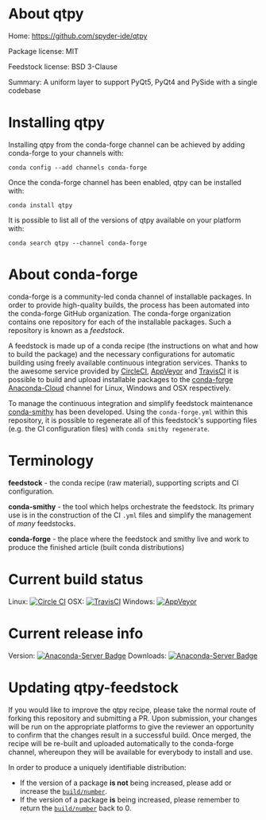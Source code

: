 About qtpy
==========

Home: https://github.com/spyder-ide/qtpy

Package license: MIT

Feedstock license: BSD 3-Clause

Summary: A uniform layer to support PyQt5, PyQt4 and PySide with a single codebase



Installing qtpy
===============

Installing qtpy from the conda-forge channel can be achieved by adding conda-forge to your channels with:

```
conda config --add channels conda-forge
```

Once the conda-forge channel has been enabled, qtpy can be installed with:

```
conda install qtpy
```

It is possible to list all of the versions of qtpy available on your platform with:

```
conda search qtpy --channel conda-forge
```


About conda-forge
=================

conda-forge is a community-led conda channel of installable packages.
In order to provide high-quality builds, the process has been automated into the
conda-forge GitHub organization. The conda-forge organization contains one repository
for each of the installable packages. Such a repository is known as a *feedstock*.

A feedstock is made up of a conda recipe (the instructions on what and how to build
the package) and the necessary configurations for automatic building using freely
available continuous integration services. Thanks to the awesome service provided by
[CircleCI](https://circleci.com/), [AppVeyor](http://www.appveyor.com/)
and [TravisCI](https://travis-ci.org/) it is possible to build and upload installable
packages to the [conda-forge](https://anaconda.org/conda-forge)
[Anaconda-Cloud](http://docs.anaconda.org/) channel for Linux, Windows and OSX respectively.

To manage the continuous integration and simplify feedstock maintenance
[conda-smithy](http://github.com/conda-forge/conda-smithy) has been developed.
Using the ``conda-forge.yml`` within this repository, it is possible to regenerate all of
this feedstock's supporting files (e.g. the CI configuration files) with ``conda smithy regenerate``.


Terminology
===========

**feedstock** - the conda recipe (raw material), supporting scripts and CI configuration.

**conda-smithy** - the tool which helps orchestrate the feedstock.
                   Its primary use is in the construction of the CI ``.yml`` files
                   and simplify the management of *many* feedstocks.

**conda-forge** - the place where the feedstock and smithy live and work to
                  produce the finished article (built conda distributions)

Current build status
====================

Linux: [![Circle CI](https://circleci.com/gh/conda-forge/qtpy-feedstock.svg?style=svg)](https://circleci.com/gh/conda-forge/qtpy-feedstock)
OSX: [![TravisCI](https://travis-ci.org/conda-forge/qtpy-feedstock.svg?branch=master)](https://travis-ci.org/conda-forge/qtpy-feedstock)
Windows: [![AppVeyor](https://ci.appveyor.com/api/projects/status/github/conda-forge/qtpy-feedstock?svg=True)](https://ci.appveyor.com/project/conda-forge/qtpy-feedstock/branch/master)

Current release info
====================
Version: [![Anaconda-Server Badge](https://anaconda.org/conda-forge/qtpy/badges/version.svg)](https://anaconda.org/conda-forge/qtpy)
Downloads: [![Anaconda-Server Badge](https://anaconda.org/conda-forge/qtpy/badges/downloads.svg)](https://anaconda.org/conda-forge/qtpy)


Updating qtpy-feedstock
=======================

If you would like to improve the qtpy recipe, please take the normal
route of forking this repository and submitting a PR. Upon submission, your changes will
be run on the appropriate platforms to give the reviewer an opportunity to confirm that the
changes result in a successful build. Once merged, the recipe will be re-built and uploaded
automatically to the conda-forge channel, whereupon they will be available for everybody to
install and use.

In order to produce a uniquely identifiable distribution:
 * If the version of a package **is not** being increased, please add or increase
   the [``build/number``](http://conda.pydata.org/docs/building/meta-yaml.html#build-number-and-string).
 * If the version of a package **is** being increased, please remember to return
   the [``build/number``](http://conda.pydata.org/docs/building/meta-yaml.html#build-number-and-string)
   back to 0.
